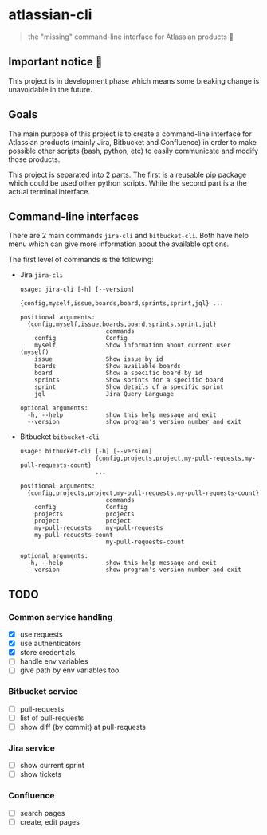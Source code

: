 # atlassian-cli 
> the "missing" command-line interface for Atlassian products :rocket:

## **Important notice** :construction:

This project is in development phase which means some breaking change is unavoidable in the future.

## Goals

The main purpose of this project is to create a command-line interface for Atlassian products (mainly Jira, Bitbucket and Confluence) in order to make possible other scripts (bash, python, etc) to easily communicate and modify those products.

This project is separated into 2 parts. The first is a reusable pip package which could be used other python scripts. While the second part is a the actual terminal interface.

## Command-line interfaces

There are 2 main commands `jira-cli` and `bitbucket-cli`. Both have help menu which can give more information about the available options.

The first level of commands is the following:

* Jira `jira-cli`

	```
	usage: jira-cli [-h] [--version]
	                {config,myself,issue,boards,board,sprints,sprint,jql} ...
	
	positional arguments:
	  {config,myself,issue,boards,board,sprints,sprint,jql}
	                        commands
	    config              Config
	    myself              Show information about current user (myself)
	    issue               Show issue by id
	    boards              Show available boards
	    board               Show a specific board by id
	    sprints             Show sprints for a specific board
	    sprint              Show details of a specific sprint
	    jql                 Jira Query Language
	
	optional arguments:
	  -h, --help            show this help message and exit
	  --version             show program's version number and exit
	```

* Bitbucket `bitbucket-cli`

	```
	usage: bitbucket-cli [-h] [--version]
	                     {config,projects,project,my-pull-requests,my-pull-requests-count}
	                     ...
	
	positional arguments:
	  {config,projects,project,my-pull-requests,my-pull-requests-count}
	                        commands
	    config              Config
	    projects            projects
	    project             project
	    my-pull-requests    my-pull-requests
	    my-pull-requests-count
	                        my-pull-requests-count
	
	optional arguments:
	  -h, --help            show this help message and exit
	  --version             show program's version number and exit
	```

## TODO

### Common service handling

- [x] use requests
- [x] use authenticators
- [x] store credentials
- [ ] handle env variables
- [ ] give path by env variables too

### Bitbucket service

- [ ] pull-requests
- [ ] list of pull-requests
- [ ] show diff (by commit) at pull-requests

### Jira service

- [ ] show current sprint
- [ ] show tickets

### Confluence

- [ ] search pages
- [ ] create, edit pages
